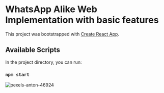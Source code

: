 # WhatsApp Alike Web Implementation with basic features

This project was bootstrapped with [Create React App](https://github.com/facebook/create-react-app).

## Available Scripts

In the project directory, you can run:

### `npm start`

![pexels-anton-46924](https://user-images.githubusercontent.com/60035342/229350577-0e2e1e83-97f7-4fc0-86a5-941ba5bad364.png)
